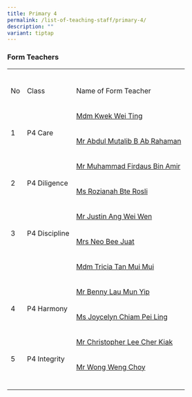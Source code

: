 ```yaml
---
title: Primary 4
permalink: /list-of-teaching-staff/primary-4/
description: ""
variant: tiptap
---
```

<h3><strong>Form Teachers</strong></h3>
<table style="minWidth: 75px">
<colgroup>
<col>
<col>
<col>
</colgroup>
<tbody>
<tr>
<td rowspan="1" colspan="1">
<p></p>
</td>
<td rowspan="1" colspan="1">
<p></p>
</td>
<td rowspan="1" colspan="1">
<p></p>
</td>
</tr>
<tr>
<td rowspan="1" colspan="1">
<p>No</p>
</td>
<td rowspan="1" colspan="1">
<p>Class</p>
</td>
<td rowspan="1" colspan="1">
<p>Name of Form Teacher</p>
</td>
</tr>
<tr>
<td rowspan="2" colspan="1">
<p>
<br>1</p>
</td>
<td rowspan="2" colspan="1">
<p>
<br>P4 Care</p>
</td>
<td rowspan="1" colspan="1">
<p><a href="mailto:kwek_wei_ting@schools.gov.sg" rel="noopener nofollow" target="_blank">Mdm Kwek Wei Ting </a>
</p>
</td>
</tr>
<tr>
<td rowspan="1" colspan="1">
<p><a href="mailto:abdul_mutalib_ab_rahaman@schools.gov.sg" rel="noopener nofollow" target="_blank">Mr Abdul Mutalib B Ab Rahaman</a>
</p>
</td>
</tr>
<tr>
<td rowspan="2" colspan="1">
<p>
<br>2</p>
</td>
<td rowspan="2" colspan="1">
<p>
<br>P4 Diligence</p>
</td>
<td rowspan="1" colspan="1">
<p><a href="mailto:muhammad_firdaus_amir@schools.gov.sg" rel="noopener nofollow" target="_blank">Mr Muhammad Firdaus Bin Amir </a>
</p>
</td>
</tr>
<tr>
<td rowspan="1" colspan="1">
<p><a href="mailto:rozianah_rosli@schools.gov.sg" rel="noopener nofollow" target="_blank">Ms Rozianah Bte Rosli</a>
</p>
</td>
</tr>
<tr>
<td rowspan="2" colspan="1">
<p>
<br>3</p>
</td>
<td rowspan="2" colspan="1">
<p>
<br>P4 Discipline</p>
<p></p>
</td>
<td rowspan="1" colspan="1">
<p><a href="mailto:ang_wei_wen_justin@schools.gov.sg" rel="noopener nofollow" target="_blank">Mr Justin Ang Wei Wen</a>
</p>
</td>
</tr>
<tr>
<td rowspan="1" colspan="1">
<p><a href="mailto:tan_bee_juat@schools.gov.sg" rel="noopener nofollow" target="_blank">Mrs Neo Bee Juat</a>
</p>
</td>
</tr>
<tr>
<td rowspan="1" colspan="1">
<p></p>
</td>
<td rowspan="1" colspan="1">
<p></p>
</td>
<td rowspan="1" colspan="1">
<p><a href="mailto:tan_mui_mui_tricia@schools.gov.sg" rel="noopener nofollow" target="_blank">Mdm Tricia Tan Mui Mui</a>
</p>
</td>
</tr>
<tr>
<td rowspan="2" colspan="1">
<p>
<br>4</p>
</td>
<td rowspan="2" colspan="1">
<p>
<br>P4 Harmony</p>
</td>
<td rowspan="1" colspan="1">
<p><a href="mailto:lau_mun_yip_benny@schools.gov.sg" rel="noopener nofollow" target="_blank">Mr Benny Lau Mun Yip </a>
</p>
</td>
</tr>
<tr>
<td rowspan="1" colspan="1">
<p><a href="mailto:Chiam_Pei_Ling_Joycelyn@schools.gov.sg" rel="noopener nofollow" target="_blank">Ms Joycelyn Chiam Pei Ling </a>
</p>
</td>
</tr>
<tr>
<td rowspan="2" colspan="1">
<p>
<br>5</p>
</td>
<td rowspan="2" colspan="1">
<p>
<br>P4 Integrity</p>
</td>
<td rowspan="1" colspan="1">
<p><a href="mailto:lee_cher_kiak@schools.gov.sg" rel="noopener nofollow" target="_blank">Mr Christopher Lee Cher Kiak </a>
</p>
</td>
</tr>
<tr>
<td rowspan="1" colspan="1">
<p><a href="mailto:wong_weng_choy@schools.gov.sg" rel="noopener nofollow" target="_blank">Mr Wong Weng Choy</a>
</p>
</td>
</tr>
<tr>
<td rowspan="1" colspan="1">
<p></p>
</td>
<td rowspan="1" colspan="1">
<p></p>
</td>
<td rowspan="1" colspan="1">
<p></p>
</td>
</tr>
</tbody>
</table>
<p></p>